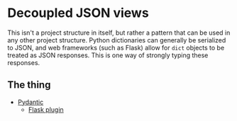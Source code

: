 # Decoupled JSON views
This isn't a project structure in itself, but rather a pattern that can be used in any other project structure. Python dictionaries can
generally be serialized to JSON, and web frameworks (such as Flask) allow for `dict` objects to be treated as JSON responses. This is
one way of strongly typing these responses.

## The thing
- [Pydantic](https://pydantic-docs.helpmanual.io/)
  - [Flask plugin](https://github.com/bauerji/flask-pydantic)
